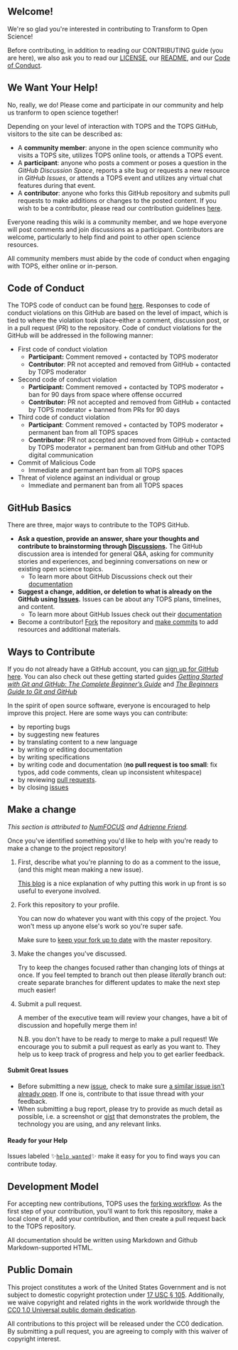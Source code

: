## Welcome!

We're so glad you're interested in contributing to Transform to Open Science!

Before contributing, in addition to reading our CONTRIBUTING guide (you are here), we also ask you to read our [LICENSE](https://github.com/nasa/Transform-to-Open-Science/blob/main/LICENSE.MD), our [README](https://github.com/reeseIngraham/Transform-to-Open-Science/blob/main/README.md), and our [Code of Conduct](https://github.com/reeseIngraham/Transform-to-Open-Science/blob/main/CODE_OF_CONDUCT.md).

## We Want Your Help!

No, really, we do! Please come and participate in our community and help us tranform to open science together! 

Depending on your level of interaction with TOPS and the TOPS GitHub, visitors to the site can be described as: 
- A **community member**: anyone in the open science community who visits a TOPS site, utilizes TOPS online tools, or attends a TOPS event.
- A **participant**: anyone who posts a comment or poses a question in the *GitHub Discussion Space*, reports a site bug or requests a new resource in *GitHub Issues*, or attends a TOPS event and utilizes any virtual chat features during that event. 
- A **contributor**: anyone who forks this GitHub repository and submits pull requests to make additions or changes to the posted content. If you wish to be a contributor, please read our contribution guidelines [here](https://github.com/nasa/Transform-to-Open-Science/blob/main/CONTRIBUTING.md). 

Everyone reading this wiki is a community member, and we hope everyone will post comments and join discussions as a participant. Contributors are welcome, particularly to help find and point to other open science resources. 

All community members must abide by the code of conduct when engaging with TOPS, either online or in-person. 

## Code of Conduct
The TOPS code of conduct can be found [here](https://github.com/nasa/Transform-to-Open-Science/blob/main/CODE_OF_CONDUCT.md). Responses to code of conduct violations on this GitHub are based on the level of impact, which is tied to where the violation took place–either a comment, discussion post, or in a pull request (PR) to the repository. Code of conduct violations for the GitHub will be addressed in the following manner: 
* First code of conduct violation 
    * **Participant:** Comment removed + contacted by TOPS moderator
    * **Contributor**:  PR not accepted and removed from GitHub + contacted by TOPS moderator
* Second code of conduct violation
    * **Participant:** Comment removed + contacted by TOPS moderator + ban for 90 days from space where offense occurred
    * **Contributor:** PR not accepted and removed from GitHub + contacted by TOPS moderator + banned from PRs for 90 days
* Third code of conduct violation
    * **Participant**: Comment removed + contacted by TOPS moderator + permanent ban from all TOPS spaces 
    * **Contributor**: PR not accepted and removed from GitHub + contacted by TOPS moderator + permanent ban from GitHub and other TOPS digital communication
* Commit of Malicious Code
    * Immediate and permanent ban from all TOPS spaces
* Threat of violence against an individual or group
    * Immediate and permanent ban from all TOPS spaces

## GitHub Basics
There are three, major ways to contribute to the TOPS GitHub. 
- **Ask a question, provide an answer, share your thoughts and contribute to brainstorming through [Discussions](https://github.com/nasa/Transform-to-Open-Science/discussions).** The GitHub discussion area is intended for general Q&A, asking for community stories and experiences, and beginning conversations on new or existing open science topics. 
  - To learn more about GitHub Discussions check out their [documentation](https://docs.github.com/en/discussions/collaborating-with-your-community-using-discussions/about-discussions) 
- **Suggest a change, addition, or deletion to what is already on the GitHub using [Issues](https://github.com/nasa/Transform-to-Open-Science/issues).** Issues can be about any TOPS plans, timelines, and content.
  - To learn more about GitHub Issues check out their [documentation](https://docs.github.com/en/issues/tracking-your-work-with-issues/about-issues)
- Become a contributor! [Fork](https://docs.github.com/en/get-started/quickstart/fork-a-repo) the repository and [make commits](https://docs.github.com/en/get-started/quickstart/contributing-to-projects#making-and-pushing-changes) to add resources and additional materials.                                                               

## Ways to Contribute

If you do not already have a GitHub account, you can [sign up for GitHub here](https://github.com/). You can also check out these getting started guides *[Getting Started with Git and GitHub: The Complete Beginner’s Guide](https://towardsdatascience.com/getting-started-with-git-and-github-6fcd0f2d4ac6)* and *[The Beginners Guide to Git and GitHub](https://www.freecodecamp.org/news/the-beginners-guide-to-git-github/)*

In the spirit of open source software, everyone is encouraged to help improve this project. Here are some ways you can contribute:
- by reporting bugs
- by suggesting new features
- by translating content to a new language
- by writing or editing documentation
- by writing specifications
- by writing code and documentation (**no pull request is too small**: fix typos, add code comments, clean up inconsistent whitespace)
- by reviewing [pull requests](https://github.com/nasa/Transform-to-Open-Science/pulls).
- by closing [issues](https://github.com/nasa/Transform-to-Open-Science/issues)

## Make a change
*This section is attributed to [NumFOCUS](https://github.com/numfocus/getting-started-with-open-source/blob/master/CONTRIBUTING.md) and [Adrienne Friend](https://github.com/adriennefriend/imposter-syndrome-disclaimer).*

Once you've identified something you'd like to help with you're ready to make a change to the project repository!

1. First, describe what you're planning to do as a comment to the issue, (and this might mean making a new issue).

    [This blog](https://www.igvita.com/2011/12/19/dont-push-your-pull-requests/) is a nice explanation of why putting this work in up front is so useful to everyone involved.

2. Fork this repository to your profile.

    You can now do whatever you want with this copy of the project. You won't mess up anyone else's work so you're super safe.

    Make sure to [keep your fork up to date]( https://github.com/KirstieJane/STEMMRoleModels/wiki/Syncing-your-fork-to-the-original-repository-via-the-browser) with the master repository.

3. Make the changes you've discussed.

    Try to keep the changes focused rather than changing lots of things at once. If you feel tempted to branch out then please *literally* branch out: create separate branches for different updates to make the next step much easier!

4. Submit a pull request.

    A member of the executive team will review your changes, have a bit of discussion and hopefully merge them in!  
    
    N.B. you don't have to be ready to merge to make a pull request! We encourage you to submit a pull request as early as you want to. They help us to keep track of progress and help you to get earlier feedback.

#### Submit Great Issues
* Before submitting a new [issue](https://github.com/nasa/Transform-to-Open-Science/issues), check to make sure [a similar issue isn't already open](https://github.com/nasa/Transform-to-Open-Science/issues?q=is%3Aopen+is%3Aissue). If one is, contribute to that issue thread with your feedback.
* When submitting a bug report, please try to provide as much detail as possible, i.e. a screenshot or [gist](https://gist.github.com/) that demonstrates the problem, the technology you are using, and any relevant links. 

#### Ready for your Help 
Issues labeled :sparkles:[`help wanted`](https://github.com/nasa/Transform-to-Open-Science/labels/help%20wanted):sparkles: make it easy for you to find ways you can contribute today. 

## Development Model

For accepting new contributions, TOPS uses the [forking workflow](https://guides.github.com/activities/forking/). As the first step of your contribution, you'll want to fork this repository, make a local clone of it, add your contribution, and then create a pull request back to the TOPS repository.  

All documentation should be written using Markdown and Github Markdown-supported HTML.  

## Public Domain

This project constitutes a work of the United States Government and is not subject to domestic copyright protection under [17 USC § 105](https://www.govinfo.gov/app/details/USCODE-2010-title17/USCODE-2010-title17-chap1-sec105). Additionally, we waive copyright and related rights in the work worldwide through the [CC0 1.0 Universal public domain dedication](https://creativecommons.org/publicdomain/zero/1.0/).

All contributions to this project will be released under the CC0
dedication. By submitting a pull request, you are agreeing to comply
with this waiver of copyright interest.
